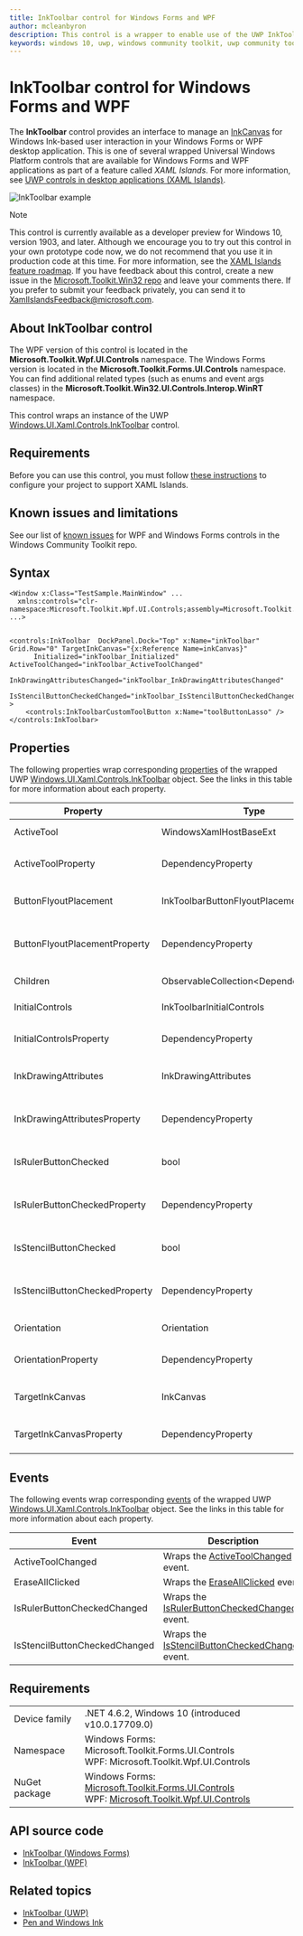 ```yaml
---
title: InkToolbar control for Windows Forms and WPF
author: mcleanbyron
description: This control is a wrapper to enable use of the UWP InkToolbar control in Windows Forms or WPF.
keywords: windows 10, uwp, windows community toolkit, uwp community toolkit, uwp toolkit, InkToolbar, Windows Forms, WPF
---
```


# InkToolbar control for Windows Forms and WPF

The **InkToolbar** control provides an interface to manage an [InkCanvas](InkCanvas.md) for Windows Ink-based user interaction in your Windows Forms or WPF desktop application. This is one of several wrapped Universal Windows Platform controls that are available for Windows Forms and WPF applications as part of a feature called *XAML Islands*. For more information, see [UWP controls in desktop applications (XAML Islands)](https://docs.microsoft.com/windows/uwp/xaml-platform/xaml-host-controls).

![InkToolbar example](../../resources/images/Controls/InkCanvas.png)

> [!NOTE]
> This control is currently available as a developer preview for Windows 10, version 1903, and later. Although we encourage you to try out this control in your own prototype code now, we do not recommend that you use it in production code at this time. For more information, see the [XAML Islands feature roadmap](https://docs.microsoft.com/windows/uwp/xaml-platform/xaml-host-controls#feature-roadmap). If you have feedback about this control, create a new issue in the [Microsoft.Toolkit.Win32 repo](https://github.com/windows-toolkit/Microsoft.Toolkit.Win32/issues) and leave your comments there. If you prefer to submit your feedback privately, you can send it to XamlIslandsFeedback@microsoft.com.

## About InkToolbar control

The WPF version of this control is located in the **Microsoft.Toolkit.Wpf.UI.Controls** namespace. The Windows Forms version is located in the **Microsoft.Toolkit.Forms.UI.Controls** namespace. You can find additional related types (such as enums and event args classes) in the **Microsoft.Toolkit.Win32.UI.Controls.Interop.WinRT** namespace.

This control wraps an instance of the UWP [Windows.UI.Xaml.Controls.InkToolbar](https://docs.microsoft.com/uwp/api/Windows.UI.Xaml.Controls.InkToolbar) control.

## Requirements

Before you can use this control, you must follow [these instructions](https://docs.microsoft.com/windows/uwp/xaml-platform/xaml-host-controls#requirements) to configure your project to support XAML Islands.

## Known issues and limitations

See our list of [known issues](https://github.com/windows-toolkit/WindowsCommunityToolkit/issues?utf8=%E2%9C%93&q=is:issue+is:open+label:XamlIslands+label:bug) for WPF and Windows Forms controls in the Windows Community Toolkit repo.

## Syntax

```xaml
<Window x:Class="TestSample.MainWindow" ...
  xmlns:controls="clr-namespace:Microsoft.Toolkit.Wpf.UI.Controls;assembly=Microsoft.Toolkit.Wpf.UI.Controls"
...>


<controls:InkToolbar  DockPanel.Dock="Top" x:Name="inkToolbar" Grid.Row="0" TargetInkCanvas="{x:Reference Name=inkCanvas}"    
      Initialized="inkToolbar_Initialized" ActiveToolChanged="inkToolbar_ActiveToolChanged"
      InkDrawingAttributesChanged="inkToolbar_InkDrawingAttributesChanged"
      IsStencilButtonCheckedChanged="inkToolbar_IsStencilButtonCheckedChanged"  >
    <controls:InkToolbarCustomToolButton x:Name="toolButtonLasso" />
</controls:InkToolbar>
```

## Properties

The following properties wrap corresponding [properties](https://docs.microsoft.com/uwp/api/Windows.UI.Xaml.Controls.InkToolbar#properties) of the wrapped UWP [Windows.UI.Xaml.Controls.InkToolbar](https://docs.microsoft.com/uwp/api/Windows.UI.Xaml.Controls.InkToolbar) object. See the links in this table for more information about each property.

| Property | Type | Description |
| -- | -- | -- |
| ActiveTool | WindowsXamlHostBaseExt | Wraps the [ActiveTool](https://docs.microsoft.com/uwp/api/windows.ui.xaml.controls.inktoolbar.activetool) property. |
| ActiveToolProperty | DependencyProperty | Dependency property for the **ActiveTool** property. |
| ButtonFlyoutPlacement | InkToolbarButtonFlyoutPlacement | Wraps the [ButtonFlyoutPlacement](https://docs.microsoft.com/uwp/api/windows.ui.xaml.controls.inktoolbar.buttonflyoutplacement) property. |
| ButtonFlyoutPlacementProperty | DependencyProperty | Dependency property for the **ButtonFlyoutPlacement** property. |
| Children | ObservableCollection&lt;DependencyObject&gt; | Wraps the [Children](https://docs.microsoft.com/uwp/api/windows.ui.xaml.controls.inktoolbar.children) property. |
| InitialControls | InkToolbarInitialControls  | Wraps the [InitialControls](https://docs.microsoft.com/uwp/api/windows.ui.xaml.controls.inktoolbar.initialcontrols) property. |
| InitialControlsProperty | DependencyProperty | Dependency property for the **InitialControls** property. |
| InkDrawingAttributes | InkDrawingAttributes | Wraps the [InkDrawingAttributes](https://docs.microsoft.com/uwp/api/windows.ui.xaml.controls.inktoolbar.inkdrawingattributes) property.  |
| InkDrawingAttributesProperty | DependencyProperty | Dependency property for the **InkDrawingAttributes** property. |
| IsRulerButtonChecked | bool | Wraps the [IsRulerButtonChecked](https://docs.microsoft.com/uwp/api/windows.ui.xaml.controls.inktoolbar.isrulerbuttonchecked) property. |
| IsRulerButtonCheckedProperty | DependencyProperty | Dependency property for the **IsRulerButtonChecked** property. |
| IsStencilButtonChecked | bool | Wraps the [IsStencilButtonChecked](https://docs.microsoft.com/uwp/api/windows.ui.xaml.controls.inktoolbar.isstencilbuttonchecked) property. |
| IsStencilButtonCheckedProperty | DependencyProperty | Dependency property for the **IsStencilButtonChecked** property. |
| Orientation | Orientation | Wraps the [Orientation](https://docs.microsoft.com/uwp/api/windows.ui.xaml.controls.inktoolbar.orientation) property. |
| OrientationProperty | DependencyProperty | Dependency property for the **Orientation** property. |
| TargetInkCanvas | InkCanvas | Wraps the [TargetInkCanvas](https://docs.microsoft.com/uwp/api/windows.ui.xaml.controls.inktoolbar.targetinkcanvas) property. |
| TargetInkCanvasProperty | DependencyProperty | Dependency property for the **TargetInkCanvas** property. |

## Events

The following events wrap corresponding [events](https://docs.microsoft.com/uwp/api/Windows.UI.Xaml.Controls.InkToolbar#events) of the wrapped UWP [Windows.UI.Xaml.Controls.InkToolbar](https://docs.microsoft.com/uwp/api/Windows.UI.Xaml.Controls.InkToolbar) object. See the links in this table for more information about each property.

| Event | Description |
| -- | -- |
| ActiveToolChanged | Wraps the [ActiveToolChanged](https://docs.microsoft.com/uwp/api/windows.ui.xaml.controls.inktoolbar.activetoolchanged) event. |
| EraseAllClicked | Wraps the [EraseAllClicked](https://docs.microsoft.com/uwp/api/windows.ui.xaml.controls.inktoolbar.eraseallclicked) event. |
| IsRulerButtonCheckedChanged | Wraps the [IsRulerButtonCheckedChanged](https://docs.microsoft.com/uwp/api/windows.ui.xaml.controls.inktoolbar.isrulerbuttoncheckedchanged) event. |
| IsStencilButtonCheckedChanged | Wraps the [IsStencilButtonCheckedChanged](https://docs.microsoft.com/uwp/api/windows.ui.xaml.controls.inktoolbar.isstencilbuttoncheckedchanged) event. |



## Requirements

|        |        |
|--------|--------|
| Device family | .NET 4.6.2, Windows 10 (introduced v10.0.17709.0) |
| Namespace | Windows Forms: Microsoft.Toolkit.Forms.UI.Controls <br/> WPF: Microsoft.Toolkit.Wpf.UI.Controls |
| NuGet package | Windows Forms: [Microsoft.Toolkit.Forms.UI.Controls](https://www.nuget.org/packages/Microsoft.Toolkit.Forms.UI.Controls)  <br/> WPF: [Microsoft.Toolkit.Wpf.UI.Controls](https://www.nuget.org/packages/Microsoft.Toolkit.Wpf.UI.Controls) |

## API source code

- [InkToolbar (Windows Forms)](https://github.com/windows-toolkit/Microsoft.Toolkit.Win32/tree/master/Microsoft.Toolkit.Forms.UI.Controls/InkToolbar)
- [InkToolbar (WPF)](https://github.com/windows-toolkit/Microsoft.Toolkit.Win32/tree/master/Microsoft.Toolkit.Wpf.UI.Controls/InkToolbar)


## Related topics

- [InkToolbar (UWP)](https://docs.microsoft.com/uwp/api/Windows.UI.Xaml.Controls.InkToolbar)
- [Pen and Windows Ink](https://docs.microsoft.com/windows/uwp/design/input/pen-and-stylus-interactions)
